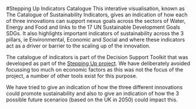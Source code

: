 #Stepping Up Indicators Catalogue
This interative visualisation, known as The Catalogue of Sustainability Indicators, gives an indication of how each of three innovations can support nexus goals across the sectors of Water, Energy and Food and links to the 17 UN Sustainable Development Goals SDGs. It also highlights important indicators of sustainability across the 3 pillars, ie Environmental, Economic and Social and where these indicators act as a driver or barrier to the scaling up of the innovation. 

The catalogue of indicators is part of the Decision Support Toolkit that was developed as part of the [Stepping Up project](http://steppingupnexus.org.uk). We have deliberately avoided focussing too much on economic factors as this was not the focus of the project, a number of other tools exist for this purpose.  

We have tried to give an indication of how the three different innovations could promote sustainability and also to give an indication of how the 3 possible future scenarios (based on the UK in 2050) could impact this. 
				